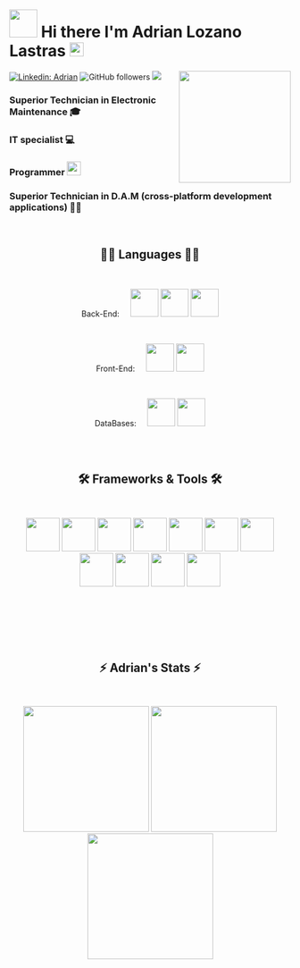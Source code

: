 
# <img src="https://media.giphy.com/media/VgCDAzcKvsR6OM0uWg/giphy.gif" width="50"> Hi there I'm Adrian Lozano Lastras <img src="https://media.giphy.com/media/hvRJCLFzcasrR4ia7z/giphy.gif" width="25px">
<img align='right' src='https://user-images.githubusercontent.com/5713670/87202985-820dcb80-c2b6-11ea-9f56-7ec461c497c3.gif' width='200'>

[![Linkedin: Adrian](https://img.shields.io/badge/-Adrian-blue?style=flat-square&logo=Linkedin&logoColor=white&link=https://www.linkedin.com/in/adrianlozanolastras/)](https://www.linkedin.com/in/adrianlozanolastras/)
![GitHub followers](https://img.shields.io/github/followers/AdrianLozano96?label=Follow&style=social) 
![](https://visitor-badge.glitch.me/badge?page_id=AdrianLozano96.AdrianLozano96)

### Superior Technician in Electronic Maintenance 🎓
### IT specialist 💻
### Programmer <img src="https://media.giphy.com/media/WUlplcMpOCEmTGBtBW/giphy.gif" width="25">
### Superior Technician in D.A.M (cross-platform development applications) 👨‍💻

<br />

<h2 align="center">👨‍💻 Languages 👨‍💻</h2>
<br>
<p align="center">Back-End:&nbsp;&nbsp;&nbsp;&nbsp;
<code><img height="50"src="https://camo.githubusercontent.com/62ef05f988d169ece8b5aa2ec612ee4b679a3863fe586d4a4af9aa946955e8a0/68747470733a2f2f7777772e736f6d6d656c6965726465636166652e636f6d2f323031392f77702d636f6e74656e742f75706c6f6164732f323030392f30362f6a6176612d6c6f676f312d312e706e67"></code>                          
<code><img height="50" src="https://camo.githubusercontent.com/2fcfe10663dcd1babe7f017cc67308f01aadacab8afba263ac9c66b74f3d99ac/68747470733a2f2f75706c6f61642e77696b696d656469612e6f72672f77696b6970656469612f636f6d6d6f6e732f7468756d622f372f37342f4b6f746c696e5f49636f6e2e706e672f37363870782d4b6f746c696e5f49636f6e2e706e67"></code>
<code><img height="50" src="https://user-images.githubusercontent.com/90937483/141752846-5629c1ae-1a7e-4c86-a558-7b4ee68cc26f.png"></code>
</p>
<br>
<p align="center">Front-End:&nbsp;&nbsp;&nbsp;&nbsp; 
<code><img height="50" src="https://camo.githubusercontent.com/309bd1d3bd253dff456421a439882e5189b95a839120f0555d7172ff277e99c3/68747470733a2f2f75706c6f61642e77696b696d656469612e6f72672f77696b6970656469612f636f6d6d6f6e732f7468756d622f362f36312f48544d4c355f6c6f676f5f616e645f776f72646d61726b2e7376672f35313270782d48544d4c355f6c6f676f5f616e645f776f72646d61726b2e7376672e706e67"></code>
<code><img height="50" src="https://camo.githubusercontent.com/cf001d2a684fad204e899dab911627fbe9180dbaf26f89c432f438a375e88e6a/68747470733a2f2f75706c6f61642e77696b696d656469612e6f72672f77696b6970656469612f636f6d6d6f6e732f7468756d622f642f64352f435353335f6c6f676f5f616e645f776f72646d61726b2e7376672f3132303070782d435353335f6c6f676f5f616e645f776f72646d61726b2e7376672e706e67"></code>
</p>
<br>
<p align="center">DataBases:&nbsp;&nbsp;&nbsp;&nbsp;
<code><img height="50" src="https://camo.githubusercontent.com/140d25921c0b5130c3b3e6637be9f25490280185ec46f54c46987e88b82b03b6/68747470733a2f2f63646e2e69636f6e73636f75742e636f6d2f69636f6e2f667265652f706e672d3235362f6d7973716c2d31392d313137343933392e706e67"></code>
<code><img height="50" src="https://cdn.iconscout.com/icon/free/png-64/mongodb-5-1175140.png"></code>
</p>
<br><br>

<h2 align="center">🛠️ Frameworks & Tools 🛠️</h2>
<br>
<p align="center">
<code><img height="60" src="https://user-images.githubusercontent.com/674621/71187801-14e60a80-2280-11ea-94c9-e56576f76baf.png"></code>
<code><img height="60" src="https://camo.githubusercontent.com/728910691bb690edee33bc5cfdf5c931f3b5d05a2f1dd3330766a09aa7a91698/68747470733a2f2f7265736f75726365732e6a6574627261696e732e636f6d2f73746f726167652f70726f64756374732f696e74656c6c696a2d696465612f696d672f6d6574612f696e74656c6c696a2d696465615f6c6f676f5f333030783330302e706e67"></code>
<code><img height="60" src="https://camo.githubusercontent.com/2c530b38cb14e74d785ebe8d7bf1a649fb44d3e9f43a8dbc103dc01d1fbfce0e/68747470733a2f2f7777772e646f636b65722e636f6d2f73697465732f64656661756c742f66696c65732f64382f323031392d30372f766572746963616c2d6c6f676f2d6d6f6e6f6368726f6d617469632e706e67"></code>
<code><img height="60" src="https://camo.githubusercontent.com/c084dd81e1577424180d491bd4cc9d4b9ff1268dfbf9142eb0ac442d61906c05/68747470733a2f2f6d69726f2e6d656469756d2e636f6d2f6d61782f3635302f312a7a7a7664526d484747584f4e5a7075513246657173512e706e67"></code>
<code><img height="60" src="https://camo.githubusercontent.com/a57c02ec4694ccf6673a50dd66afde6ca08c8fa4ff4717cbafb6df352fd7878e/68747470733a2f2f64697374726561752e636f6d2f6769746875622e737667"></code>
<code><img height="60" src="https://camo.githubusercontent.com/9b7880ea6c26679fbb84609186648d6c33e7b45b4376a13429575498b4fcfd19/68747470733a2f2f6d6174657269616765656b2e636f6d2f77702d636f6e74656e742f75706c6f6164732f323032302f31302f4769744b72616b656e2d372e342e302d4465736361726761722d6772617469732e706e67"></code>
<code><img height="60" src="https://camo.githubusercontent.com/d021e262411e2370a98ac9689185e979977bb28998afb6b6eb672ae388e3ba31/68747470733a2f2f7777772e66726565706e67696d672e636f6d2f646f776e6c6f61642f7562756e74752f37363633362d69636f6e732d626f78696e672d7669727475616c2d6d616368696e652d636f6d70757465722d6f7065726174696e672d73797374656d732e706e67"></code>
<code><img height="60" src="https://camo.githubusercontent.com/8491e6722cc40ae88d3d23a06447a633ea82672a77f7c5a62c3ada6f6f7d66dc/68747470733a2f2f312e62702e626c6f6773706f742e636f6d2f2d4c6754612d7844696b6e492f583445666c4e3536626f492f414141414141414150756b2f323459794b6e7169476b775253392d5f397375504b6b667341774f347748594567434c63424741735948512f73302f696d616765392e706e67"></code>
<code><img height="60" src="https://camo.githubusercontent.com/d38528f9c0dc00758a51a982947148b7919d20df773a2dae2e15f1e648f83c5a/68747470733a2f2f69322e77702e636f6d2f676c756f6e68712e636f6d2f77702d636f6e74656e742f75706c6f6164732f323031352f30322f5363656e654275696c6465724c6f676f2e706e673f6669743d3738312532433738312673736c3d31"></code>
<code><img height="60" src="https://camo.githubusercontent.com/175d3f9d634e7186a28a148fbaf27da1e881a7ba41409ae5f39c0db3dea3f97b/68747470733a2f2f776562696e74656772616c2e636f6d2e636f2f77702d636f6e74656e742f75706c6f6164732f323031382f30352f706f73746d616e2d69636f6e2e706e67"></code>
<code><img height="60" src="https://camo.githubusercontent.com/2824eb5de52d86c680f2c772b7ab9e554348f139205b71a8af64bd464403b1d7/68747470733a2f2f7777772e61726d6164696c6c6f616d6172696c6c6f2e636f6d2f77702d636f6e74656e742f75706c6f6164732f636f757273652d696d6167652e706e67"></code>

</p>

<br><br><br><br><br>

<h2 align="center">⚡ Adrian's Stats ⚡</h2>
<br>
<p align="center">
        <img height="225px" src="https://github-readme-streak-stats.herokuapp.com/?user=AdrianLozano96&border=61dafb&hide_border=true&theme=nightowl" />
        <img height="225px" src="https://github-readme-stats.vercel.app/api/top-langs/?username=AdrianLozano96&hide=html&border_color=61dafb&hide_border=true&layout=compact&langs_count=8&theme=nightowl" />
        <img height="225px" src="https://github-readme-stats.vercel.app/api?username=AdrianLozano96&hide_title=true&border_color=61dafb&hide_border=true&show_icons=true&include_all_commits=true&count_private=true&line_height=21&theme=nightowl" /> 
</p>

